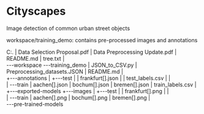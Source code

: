 # Cityscapes
Image detection of common urban street objects

workspace/training_demo: contains pre-processed images and annotations


C:.
|   Data Selection Proposal.pdf
|   Data Preprocessing Update.pdf
|   README.md
|   tree.txt
|   
\---workspace
    \---training_demo
        |   JSON_to_CSV.py
        |   Preprocessing_datasets.JSON
        |   README.md
        |   
        +---annotations
        |   +---test
        |   |       frankfurt[].json
        |   |       test_labels.csv
        |   |       
        |   \---train
        |           aachen[].json
        |           bochum[].json
        |           bremen[].json
        |           train_labels.csv
        |           
        +---exported-models
        +---images
        |   +---test
        |   |       frankfurt[].png
        |   |       
        |   \---train
        |           aachen[].png
        |           bochum[].png
        |           bremen[].png
        |           
        \---pre-trained-models
